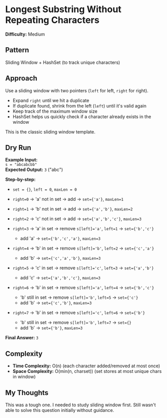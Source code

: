# Longest Substring Without Repeating Characters

**Difficulty:** Medium

## Pattern
Sliding Window + HashSet (to track unique characters)

## Approach
Use a sliding window with two pointers (`left` for left, `right` for right).

- Expand `right` until we hit a duplicate
- If duplicate found, shrink from the left (`left`) until it's valid again
- Keep track of the maximum window size
- HashSet helps us quickly check if a character already exists in the window

This is the classic sliding window template.

## Dry Run
**Example Input:**  
`s = "abcabcbb"`  
**Expected Output:** `3` ("abc")

**Step-by-step:**
- `set = {}`, `left = 0`, `maxLen = 0`

- `right=0` → 'a' not in set → add → `set={'a'}`, `maxLen=1`


- `right=1` → 'b' not in set → add → `set={'a','b'}`, `maxLen=2`


- `right=2` → 'c' not in set → add → `set={'a','b','c'}`, `maxLen=3`


- `right=3` → 'a' in set → remove `s[left]='a'`, `left=1` → `set={'b','c'}`
    - add 'a' → `set={'b','c','a'}`, `maxLen=3`


- `right=4` → 'b' in set → remove `s[left]='b'`, `left=2` → `set={'c','a'}`
    - add 'b' → `set={'c','a','b'}`, `maxLen=3`


- `right=5` → 'c' in set → remove `s[left]='c'`, `left=3` → `set={'a','b'}`
    - add 'c' → `set={'a','b','c'}`, `maxLen=3`


- `right=6` → 'b' in set → remove `s[left]='a'`, `left=4` → `set={'b','c'}`
    - 'b' still in set → remove `s[left]='b'`, `left=5` → `set={'c'}`
    - add 'b' → `set={'c','b'}`, `maxLen=3`


- `right=7` → 'b' in set → remove `s[left]='c'`, `left=6` → `set={'b'}`
    - 'b' still in set → remove `s[left]='b'`, `left=7` → `set={}`
    - add 'b' → `set={'b'}`, `maxLen=3`

**Final Answer:** `3`


## Complexity
- **Time Complexity:** O(n) (each character added/removed at most once)
- **Space Complexity:** O(min(n, charset)) (set stores at most unique chars in window)

## My Thoughts
This was a tough one. I needed to study sliding window first. Still wasn't able to solve this question initially without guidance.

